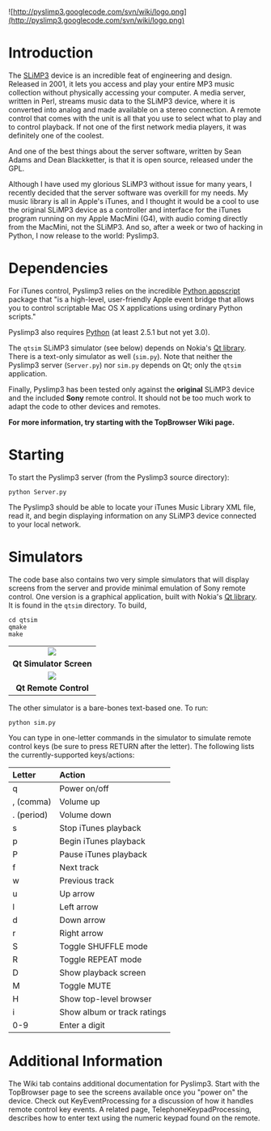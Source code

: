 ![http://pyslimp3.googlecode.com/svn/wiki/logo.png](http://pyslimp3.googlecode.com/svn/wiki/logo.png)

# Introduction #

The [SLiMP3](http://wiki.slimdevices.com/index.php/SLIMP3) device is an incredible feat of engineering and design. Released in 2001, it lets you access and play your entire MP3 music collection without physically accessing your computer. A media server, written in Perl, streams music data to the SLiMP3 device, where it is converted into analog and made available on a stereo connection. A remote control that comes with the unit is all that you use to select what to play and to control playback. If not one of the first network media players, it was definitely one of the coolest.

And one of the best things about the server software, written by Sean Adams and Dean Blackketter, is that it is open source, released under the GPL.

Although I have used my glorious SLiMP3 without issue for many years, I recently decided that the server software was overkill for my needs. My music library is all in Apple's iTunes, and I thought it would be a cool to use the original SLiMP3 device as a controller and interface for the iTunes program running on my Apple MacMini (G4), with audio coming directly from the MacMini, not the SLiMP3. And so, after a week or two of hacking in Python, I now release to the world: Pyslimp3.

# Dependencies #

For iTunes control, Pyslimp3 relies on the incredible [Python appscript](http://appscript.sourceforge.net/py-appscript/index.html) package that "is a high-level, user-friendly Apple event bridge that allows you to control scriptable Mac OS X applications using ordinary Python scripts."

Pyslimp3 also requires [Python](http://www.python.org) (at least 2.5.1 but not yet 3.0).

The `qtsim` SLiMP3 simulator (see below) depends on Nokia's [Qt library](http://qt.nokia.com/). There is a text-only simulator as well (`sim.py`). Note that neither the Pyslimp3 server (`Server.py`) nor `sim.py` depends on Qt; only the `qtsim` application.

Finally, Pyslimp3 has been tested only against the **original** SLiMP3 device and the included **Sony** remote control. It should not be too much work to adapt the code to other devices and remotes.

**For more information, try starting with the TopBrowser Wiki page.**

# Starting #

To start the Pyslimp3 server (from the Pyslimp3 source directory):

```
python Server.py
```

The Pyslimp3 should be able to locate your iTunes Music Library XML file, read it, and begin displaying information on any SLiMP3 device connected to your local network.

# Simulators #

The code base also contains two very simple simulators that will display screens from the server and provide minimal emulation of Sony remote control. One version is a graphical application, built with Nokia's [Qt library](http://qt.nokia.com/). It is found in the `qtsim` directory. To build,

```
cd qtsim
qmake
make
```

<table>
<tr><td align='center'><img src='http://pyslimp3.googlecode.com/svn/wiki/BrowseAlbums.jpg' /></td></tr>
<tr><td align='center'><b>Qt Simulator Screen</b></td></tr>
<tr><td align='center'><img src='http://pyslimp3.googlecode.com/svn/wiki/RemoteControl.jpg' /></td></tr>
<tr><td align='center'><b>Qt Remote Control</b></td></tr>
</table>

The other simulator is a bare-bones text-based one. To run:

```
python sim.py
```

You can type in one-letter commands in the simulator to simulate remote control keys (be sure to press RETURN after the letter). The following lists the currently-supported keys/actions:

| **Letter** | **Action** |
|:-----------|:-----------|
| q | Power on/off |
| , (comma) | Volume up |
| . (period) | Volume down |
| s | Stop iTunes playback |
| p | Begin iTunes playback |
| P | Pause iTunes playback |
| f | Next track |
| w | Previous track |
| u | Up arrow |
| l | Left arrow |
| d | Down arrow |
| r | Right arrow |
| S | Toggle SHUFFLE mode |
| R | Toggle REPEAT mode |
| D | Show playback screen |
| M | Toggle MUTE |
| H | Show top-level browser |
| i | Show album or track ratings |
| 0-9 | Enter a digit |

# Additional Information #

The Wiki tab contains additional documentation for Pyslimp3. Start with the TopBrowser page to see the screens available once you "power on" the device. Check out KeyEventProcessing for a discussion of how it handles remote control key events. A related page, TelephoneKeypadProcessing, describes how to enter text using the numeric keypad found on the remote.